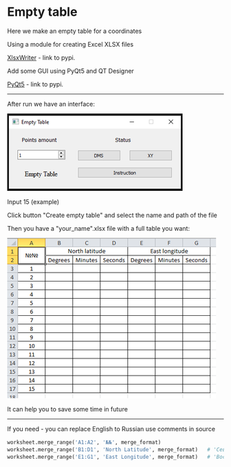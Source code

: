 # Empty table

Here we make an empty table for a coordinates

Using a module for creating Excel XLSX files

[XlsxWriter](https://pypi.org/project/XlsxWriter/) - link to pypi.

Add some GUI using PyQt5 and QT Designer

[PyQt5](https://pypi.org/project/PyQt5/) - link to pypi.

---

After run we have an interface:

![Your gui](img/Gui_ex.png)

Input 15 (example)

Click button "Create empty table" and select the name and path of the file

Then you have a "your_name".xlsx file with a full table you want:

![Your output table](img/Table_ex.png)

It can help you to save some time in future

------

If you need - you can replace English to Russian use comments in source

```python
worksheet.merge_range('A1:A2', '№№', merge_format)
worksheet.merge_range('B1:D1', 'North Latitude', merge_format)   # 'Северная Широта'
worksheet.merge_range('E1:G1', 'East Longitude', merge_format)   # 'Восточная Долгота'
```



